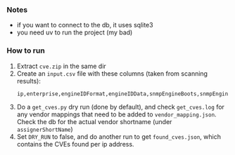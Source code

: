 ### Notes

- if you want to connect to the db, it uses sqlite3
- you need uv to run the project (my bad)

### How to run

1. Extract `cve.zip` in the same dir
2. Create an `input.csv` file with these columns (taken from scanning results): 
    ```csv
    ip,enterprise,engineIDFormat,engineIDData,snmpEngineBoots,snmpEngineTime
    ```
3. Do a `get_cves.py` dry run (done by default), and check `get_cves.log` for any vendor mappings that need to be added to `vendor_mapping.json`. Check the db for the actual vendor shortname (under `assignerShortName`)
4. Set `DRY_RUN` to false, and do another run to get `found_cves.json`, which contains the CVEs found per ip address.